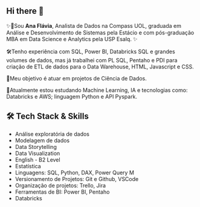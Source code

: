 ## Hi there 👋

<!--
**AnaFlavia-Albuq/AnaFlavia-Albuq** is a ✨ _special_ ✨ repository because its `README.md` (this file) appears on your GitHub profile.

Here are some ideas to get you started:

- 🔭 I’m currently working on ...
- 🌱 I’m currently learning ...
- 👯 I’m looking to collaborate on ...
- 🤔 I’m looking for help with ...
- 💬 Ask me about ...
- 📫 How to reach me: ...
- 😄 Pronouns: ...
- ⚡ Fun fact: ...
-->


<p align="left">
  ✨🔭Sou <b>Ana Flávia</b>, Analista de Dados na Compass UOL, graduada em Análise e Desenvolvimento de Sistemas pela Estácio e com pós-graduação MBA em Data Science e Analytics pela USP Esalq. ✨ <br/></p>
  🛠️Tenho experiência com SQL, Power BI, Databricks SQL e grandes volumes de dados, mas já trabalhei com PL SQL, Pentaho e PDI para criação de ETL de dados para o Data Warehouse, HTML, Javascript e CSS.</p>
  👯Meu objetivo é atuar em projetos de Ciência de Dados.</p>
  🌱Atualmente estou estudando Machine Learning, IA e tecnologias como: Databricks e AWS; linguagem Python e API Pyspark.
</p>


## 🛠️ Tech Stack & Skills  

- Análise exploratória de dados 
- Modelagem de dados 
- Data Storytelling  
- Data Visualization
- English - B2 Level
- Estatística
- Linguagens: SQL, Python, DAX, Power Query M
- Versionamento de Projetos: Git e Github, VSCode
- Organização de projetos: Trello, Jira
- Ferramentas de BI: Power BI, Pentaho
- Databricks
